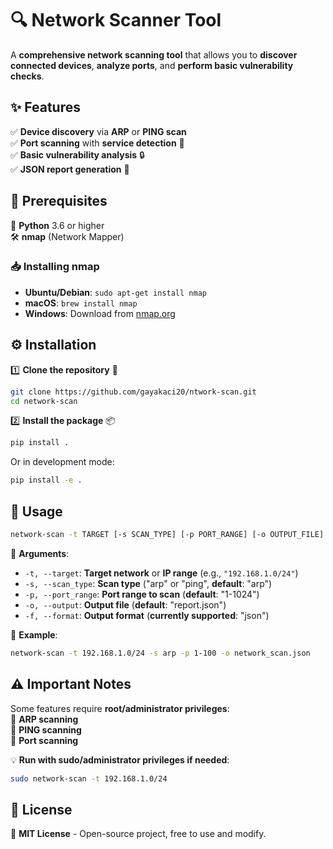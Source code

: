 # 🔍 Network Scanner Tool  

A **comprehensive network scanning tool** that allows you to **discover connected devices**, **analyze ports**, and **perform basic vulnerability checks**.  

## ✨ Features  

✅ **Device discovery** via **ARP** or **PING scan**  
✅ **Port scanning** with **service detection** 🔌  
✅ **Basic vulnerability analysis** 🔒  
✅ **JSON report generation** 📄  

## 📌 Prerequisites  

🐍 **Python** 3.6 or higher  
🛠️ **nmap** (Network Mapper)  

### 📥 Installing nmap  

- **Ubuntu/Debian**: `sudo apt-get install nmap`  
- **macOS**: `brew install nmap`  
- **Windows**: Download from [nmap.org](https://nmap.org/download.html)  

## ⚙️ Installation  

1️⃣ **Clone the repository** 🔽  
```bash
git clone https://github.com/gayakaci20/ntwork-scan.git
cd network-scan
```

2️⃣ **Install the package** 📦  
```bash
pip install .
```
Or in development mode:  
```bash
pip install -e .
```

## 🚀 Usage  

```bash
network-scan -t TARGET [-s SCAN_TYPE] [-p PORT_RANGE] [-o OUTPUT_FILE] [-f FORMAT]
```

📌 **Arguments**:  
- `-t, --target`: **Target network** or **IP range** (e.g., `"192.168.1.0/24"`)  
- `-s, --scan_type`: **Scan type** ("arp" or "ping", **default**: "arp")  
- `-p, --port_range`: **Port range to scan** (**default**: "1-1024")  
- `-o, --output`: **Output file** (**default**: "report.json")  
- `-f, --format`: **Output format** (**currently supported**: "json")  

📌 **Example**:  
```bash
network-scan -t 192.168.1.0/24 -s arp -p 1-100 -o network_scan.json
```

## ⚠️ Important Notes  

Some features require **root/administrator privileges**:  
🔹 **ARP scanning**  
🔹 **PING scanning**  
🔹 **Port scanning**  

💡 **Run with sudo/administrator privileges if needed**:  
```bash
sudo network-scan -t 192.168.1.0/24
```

## 📜 License  

📝 **MIT License** - Open-source project, free to use and modify.

